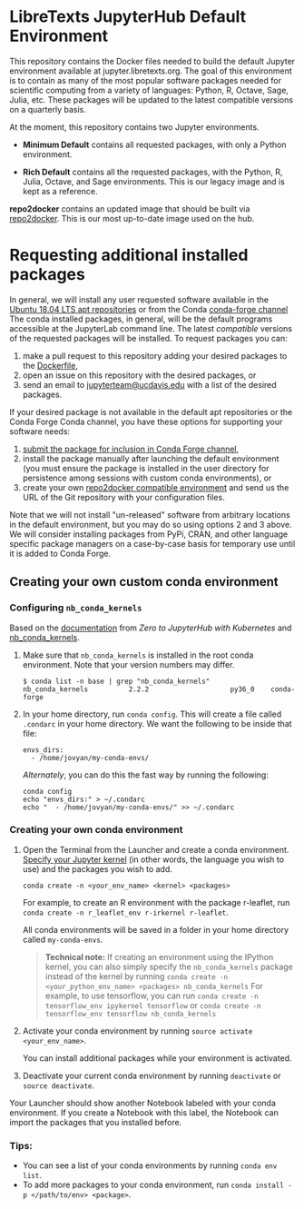 # LibreTexts JupyterHub Default Environment

This repository contains the Docker files needed to build the default Jupyter
environment available at jupyter.libretexts.org. The goal of this environment
is to contain as many of the most popular software packages needed for
scientific computing from a variety of languages: Python, R, Octave, Sage,
Julia, etc. These packages will be updated to the latest compatible versions on
a quarterly basis.

At the moment, this repository contains two Jupyter environments.

* **Minimum Default** contains all requested packages,
with only a Python environment.

* **Rich Default** contains all the requested packages,
with the Python, R, Julia, Octave, and Sage environments.
This is our legacy image and is kept as a reference.

**repo2docker** contains an updated image that should be built via [repo2docker](https://github.com/jupyterhub/repo2docker). This is our most up-to-date image used on the hub.

# Requesting additional installed packages

In general, we will install any user requested software available in the
[Ubuntu 18.04 LTS apt repositories](https://packages.ubuntu.com/bionic/) or
from the Conda [conda-forge channel](https://conda-forge.org/feedstocks/) The
conda installed packages, in general, will be the default programs accessible
at the JupyterLab command line. The latest *compatible* versions of the
requested packages will be installed. To request packages you can:

1. make a pull request to this repository adding your desired packages to the
   [Dockerfile](https://github.com/LibreTexts/default-env/blob/master/rich-default/Dockerfile),
2. open an issue on this repository with the desired packages, or
3. send an email to jupyterteam@ucdavis.edu with a list of the desired packages.

If your desired package is not available in the default apt repositories or the
Conda Forge Conda channel, you have these options for supporting your software
needs:

1. [submit the package for inclusion in Conda Forge channel](https://conda-forge.org/#contribute),
2. install the package manually after launching the default environment (you
   must ensure the package is installed in the user directory for persistence
   among sessions with custom conda environments), or
3. create your own [repo2docker compatible
   environment](https://repo2docker.readthedocs.io/en/latest/config_files.html)
   and send us the URL of the Git repository with your configuration files.

Note that we will not install "un-released" software from arbitrary locations
in the default environment, but you may do so using options 2 and 3 above. We
will consider installing packages from PyPi, CRAN, and other language specific
package managers on a case-by-case basis for temporary use until it is added to
Conda Forge.

## Creating your own custom conda environment

### Configuring `nb_conda_kernels`
Based on the [documentation](https://zero-to-jupyterhub.readthedocs.io/en/latest/user-environment.html?highlight=conda%20environments#allow-users-to-create-their-own-conda-environments-for-notebooks)
from *Zero to JupyterHub with Kubernetes* and 
[nb_conda_kernels](https://github.com/Anaconda-Platform/nb_conda_kernels).

1. Make sure that `nb_conda_kernels` is installed in the root conda
environment. Note that your version numbers may differ.
   ```
   $ conda list -n base | grep "nb_conda_kernels"
   nb_conda_kernels          2.2.2                    py36_0    conda-forge
   ```

1. In your home directory, run `conda config`. This will create a file called
`.condarc` in your home directory. We want the following to be inside that file:
   ```
   envs_dirs:
     - /home/jovyan/my-conda-envs/
   ```

   *Alternately*, you can do this the fast way by running the following:
   ```
   conda config
   echo "envs_dirs:" > ~/.condarc 
   echo "  - /home/jovyan/my-conda-envs/" >> ~/.condarc
   ```

### Creating your own conda environment

1. Open the Terminal from the Launcher and create a conda environment.
   [Specify your Jupyter kernel](https://github.com/jupyter/jupyter/wiki/Jupyter-kernels) 
   (in other words, the language you wish to use) and the packages 
   you wish to add.
   ```
   conda create -n <your_env_name> <kernel> <packages>
   ```
   For example, to create an R environment with the package r-leaflet, run
   `conda create -n r_leaflet_env r-irkernel r-leaflet`.
   
   All conda environments will be saved in a folder in
   your home directory called `my-conda-envs`.
   
   > **Technical note:** If creating an environment using the IPython kernel,
     you can also simply specify the `nb_conda_kernels` package instead
     of the kernel by running 
     `conda create -n <your_python_env_name> <packages> nb_conda_kernels`
     For example, to use tensorflow, you can run 
     `conda create -n tensorflow_env ipykernel tensorflow` or
     `conda create -n tensorflow_env tensorflow nb_conda_kernels`

1. Activate your conda environment by running 
`source activate <your_env_name>`.

   You can install additional packages while your environment is
activated.

1. Deactivate your current conda environment by running
`deactivate` or `source deactivate`.

Your Launcher should show another Notebook labeled with your
conda environment. If you create a Notebook with this label,
the Notebook can import the packages that you installed before.

### Tips:
* You can see a list of your conda environments by running
`conda env list`.
* To add more packages to your conda environment, run
`conda install -p </path/to/env> <package>`.
